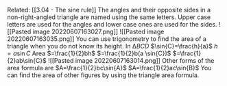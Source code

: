 Related: [[3.04 - The sine rule]]
The angles and their opposite sides in a non-right-angled triangle are named using the same letters. Upper case letters are used for the angles and lower case ones are used for the sides.
![[Pasted image 20220607163027.png]]
![[Pasted image 20220607163035.png]]
You can use trigonometry to find the area of a triangle when you do not know its height.
In $∆BCD$
$\sin{C}=\frac{h}{a}$
$h=a \sin{C}$
Area $=\frac{1}{2}bh$
$=\frac{1}{2}b(a \sin{C})$
$=\frac{1}{2}ab\sin{C}$
![[Pasted image 20220607163014.png]]
Other forms of the area formula are
$A=\frac{1}{2}bc\sin{A}$
$A=\frac{1}{2}ac\sin{B}$
You can find the area of other figures by using the triangle area formula.